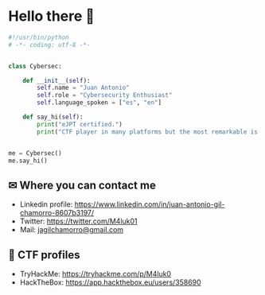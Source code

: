 # Hello there 👋

```python
#!/usr/bin/python
# -*- coding: utf-8 -*-


class Cybersec:

    def __init__(self):
        self.name = "Juan Antonio"
        self.role = "Cybersecurity Enthusiast"
        self.language_spoken = ["es", "en"]

    def say_hi(self):
        print("eJPT certified.")
        print("CTF player in many platforms but the most remarkable is 1% and top 10 in Spain in tryhackme.")


me = Cybersec()
me.say_hi()
```

## ✉ Where you can contact me
- Linkedin profile: https://www.linkedin.com/in/juan-antonio-gil-chamorro-8607b3197/
- Twitter: https://twitter.com/M4luk01
- Mail: jagilchamorro@gmail.com

## 🚩 CTF profiles
- TryHackMe: https://tryhackme.com/p/M4luk0
- HackTheBox: https://app.hackthebox.eu/users/358690
